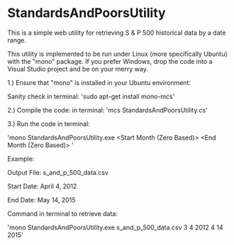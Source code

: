# StandardsAndPoorsUtility
This is a simple web utility for retrieving S &amp; P 500 historical data by a date range.

This utility is implemented to be run under Linux (more specifically Ubuntu) with the "mono" package. 
If you prefer Windows, drop the code into a Visual Studio project and be on your merry way.


1.) Ensure that "mono" is installed in your Ubuntu environment:

Sanity check in terminal: 'sudo apt-get install mono-mcs'

2.) Compile the code: in terminal: 'mcs StandardsAndPoorsUtility.cs'

3.) Run the code in terminal: 

'mono StandardsAndPoorsUtility.exe <File Name> <Start Month (Zero Based)> <Start Day> <Start Year> <End Month (Zero Based)> <End Day> <End Year>'

Example:

Output File: s_and_p_500_data.csv

Start Date: April 4, 2012

End Date: May 14, 2015


Command in terminal to retrieve data:

'mono StandardsAndPoorsUtility.exe s_and_p_500_data.csv 3 4 2012 4 14 2015'






